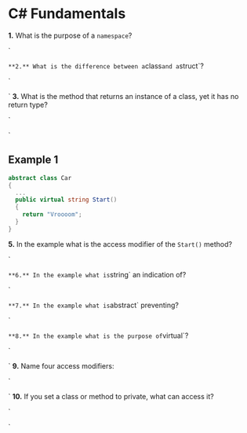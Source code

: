 # C# Fundamentals


**1.** What is the purpose of a `namespace`?
<!-- enter you answer in the space below -->
`

`
**2.** What is the difference between a `class` and a `struct`?
<!-- enter you answer in the space below -->
`

`
**3.** What is the method that returns an instance of a class, yet it has no return type?
<!-- enter you answer in the space below -->
`

`
## Example 1
```c#
abstract class Car
{
  ...
  public virtual string Start()
  {
    return "Vroooom";
  }
}
```
**5.** In the example what is the access modifier of the `Start()` method?
<!-- enter you answer in the space below -->
`

`
**6.** In the example what is `string` an indication of?
<!-- enter you answer in the space below -->
`

`
**7.** In the example what is `abstract` preventing?
<!-- enter you answer in the space below -->
`

`
**8.** In the example what is the purpose of `virtual`?
<!-- enter you answer in the space below -->
`

`
**9.** Name four access modifiers:
<!-- enter you answer in the space below -->
`

`
**10.** If you set a class or method to private, what can access it?
<!-- enter you answer in the space below -->
`

`